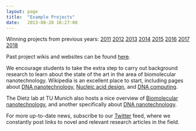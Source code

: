 ```yaml
---
layout: page
title:  "Example Projects"
date:   2013-08-28 16:27:08
---
```



Winning projects from previous years: [2011](/winners/2011.html)  [2012](/winners/2012.html) [2013](/winners/2013.html) [2014](/winners/2014.html) [2015](/winners/2015.html) [2016](/winners/2016.html) [2017](/winners/2017.html) [2018](/winners/2018.html)


Past project wikis and websites can be found [here](http://openwetware.org/wiki/Biomod).

We encourage students to take the extra step to carry out background research to learn about the state of the art in the area of biomolecular nanotechnology. Wikipedia is an excellent place to start, including pages about [DNA nanotechnology](http://en.wikipedia.org/wiki/DNA_nanotechnology), [Nucleic acid design](http://en.wikipedia.org/wiki/Nucleic_acid_design), and [DNA computing](http://en.wikipedia.org/wiki/DNA_computing).

The Dietz lab at TU Munich also hosts a nice overview of [Biomolecular nanotechnology](http://bionano.physik.tu-muenchen.de/biomolecular_nanotechnology.html), and another specifically about [DNA nanotechnology](http://bionano.physik.tu-muenchen.de/DNA_nanotechnology.html).

For more up-to-date news, subscribe to our [Twitter](https://twitter.com/biomod) feed, where we constantly post links to novel and relevant research articles in the field.
